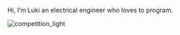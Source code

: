 Hi, I’m Luki an electrical engineer who loves to program.

![competition_light](https://road-to-kaggle-grandmaster.vercel.app/api/badges/Luki248/notebook/light)

